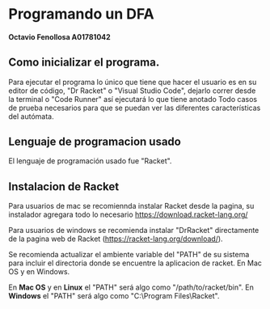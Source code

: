 # **Programando un DFA**

#### Octavio Fenollosa A01781042


## Como inicializar el programa.

Para ejecutar el programa lo único que tiene que hacer el usuario es en su editor de código, "Dr Racket" o "Visual Studio Code", dejarlo correr desde la terminal o "Code Runner" así ejecutará lo que tiene anotado Todo casos de prueba necesarios para que se puedan ver las diferentes características del autómata.

## Lenguaje de programacion usado
El lenguaje de programación usado fue "Racket".
## Instalacion de Racket
Para usuarios de mac se recomiennda instalar Racket desde la pagina, su instalador agregara todo lo necesario https://download.racket-lang.org/

Para usuarios de windows se recomienda instalar "DrRacket" directamente de la pagina web de Racket (https://racket-lang.org/download/).

Se recomienda actualizar el ambiente variable del "PATH" de su sistema para incluir el directoria donde se encuentre la aplicacion de racket. En Mac OS y en Windows.

En **Mac OS** y en **Linux** el "PATH" será algo como "/path/to/racket/bin". En **Windows** el "PATH" será algo como "C:\Program Files\Racket".
